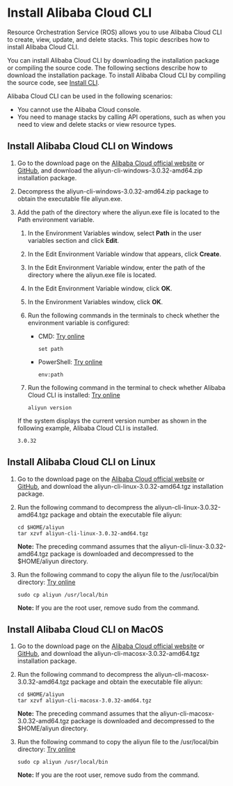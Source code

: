 # Install Alibaba Cloud CLI

Resource Orchestration Service \(ROS\) allows you to use Alibaba Cloud CLI to create, view, update, and delete stacks. This topic describes how to install Alibaba Cloud CLI.

You can install Alibaba Cloud CLI by downloading the installation package or compiling the source code. The following sections describe how to download the installation package. To install Alibaba Cloud CLI by compiling the source code, see [Install CLI](https://www.alibabacloud.com/help/zh/doc-detail/90765.htm).

Alibaba Cloud CLI can be used in the following scenarios:

-   You cannot use the Alibaba Cloud console.
-   You need to manage stacks by calling API operations, such as when you need to view and delete stacks or view resource types.

## Install Alibaba Cloud CLI on Windows

1.  Go to the download page on the [Alibaba Cloud official website](https://aliyuncli.alicdn.com/aliyun-cli-windows-latest-amd64.zip) or [GitHub](https://github.com/aliyun/aliyun-cli/releases), and download the aliyun-cli-windows-3.0.32-amd64.zip installation package.

2.  Decompress the aliyun-cli-windows-3.0.32-amd64.zip package to obtain the executable file aliyun.exe.

3.  Add the path of the directory where the aliyun.exe file is located to the Path environment variable.

    1.  In the Environment Variables window, select **Path** in the user variables section and click **Edit**.

    2.  In the Edit Environment Variable window that appears, click **Create**.

    3.  In the Edit Environment Variable window, enter the path of the directory where the aliyun.exe file is located.

    4.  In the Edit Environment Variable window, click **OK**.

    5.  In the Environment Variables window, click **OK**.

    6.  Run the following commands in the terminals to check whether the environment variable is configured:

        -   CMD: [Try online](https://api.aliyun.com/new#/tutorial?id=121510)

            ```
            set path
            ```

        -   PowerShell: [Try online](https://api.aliyun.com/new#/tutorial?id=121510)

            ```
            env:path
            ```

    7.  Run the following command in the terminal to check whether Alibaba Cloud CLI is installed: [Try online](https://api.aliyun.com/new#/tutorial?id=121510)

        ```
        aliyun version
        ```

    If the system displays the current version number as shown in the following example, Alibaba Cloud CLI is installed.

    ```
    3.0.32
    ```


## Install Alibaba Cloud CLI on Linux

1.  Go to the download page on the [Alibaba Cloud official website](https://aliyuncli.alicdn.com/aliyun-cli-linux-3.0.32-amd64.tgz) or [GitHub](https://github.com/aliyun/aliyun-cli/releases), and download the aliyun-cli-linux-3.0.32-amd64.tgz installation package.

2.  Run the following command to decompress the aliyun-cli-linux-3.0.32-amd64.tgz package and obtain the executable file aliyun:

    ```
    cd $HOME/aliyun
    tar xzvf aliyun-cli-linux-3.0.32-amd64.tgz
    ```

    **Note:** The preceding command assumes that the aliyun-cli-linux-3.0.32-amd64.tgz package is downloaded and decompressed to the $HOME/aliyun directory.

3.  Run the following command to copy the aliyun file to the /usr/local/bin directory: [Try online](https://api.aliyun.com/new#/tutorial?id=121541)

    ```
    sudo cp aliyun /usr/local/bin
    ```

    **Note:** If you are the root user, remove sudo from the command.


## Install Alibaba Cloud CLI on MacOS

1.  Go to the download page on the [Alibaba Cloud official website](https://aliyuncli.alicdn.com/aliyun-cli-macosx-3.0.32-amd64.tgz) or [GitHub](https://github.com/aliyun/aliyun-cli/releases), and download the aliyun-cli-macosx-3.0.32-amd64.tgz installation package.

2.  Run the following command to decompress the aliyun-cli-macosx-3.0.32-amd64.tgz package and obtain the executable file aliyun:

    ```
    cd $HOME/aliyun
    tar xzvf aliyun-cli-macosx-3.0.32-amd64.tgz
    ```

    **Note:** The preceding command assumes that the aliyun-cli-macosx-3.0.32-amd64.tgz package is downloaded and decompressed to the $HOME/aliyun directory.

3.  Run the following command to copy the aliyun file to the /usr/local/bin directory: [Try online](https://api.aliyun.com/new#/tutorial?id=121544)

    ```
    sudo cp aliyun /usr/local/bin
    ```

    **Note:** If you are the root user, remove sudo from the command.


